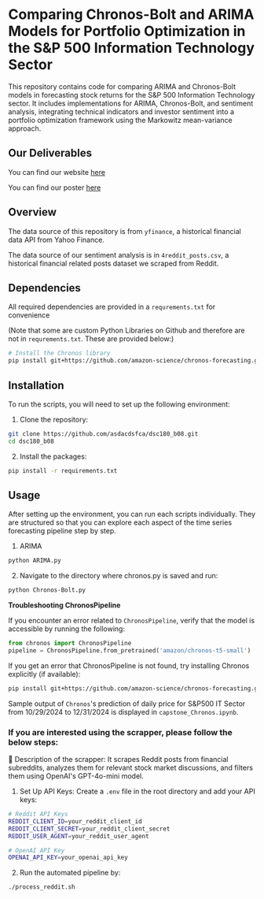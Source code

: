 # Comparing Chronos-Bolt and ARIMA Models for Portfolio Optimization in the S\&P 500 Information Technology Sector
This repository contains code for comparing ARIMA and Chronos-Bolt models in forecasting stock returns for the S&P 500 Information Technology sector. It includes implementations for ARIMA, Chronos-Bolt, and sentiment analysis, integrating technical indicators and investor sentiment into a portfolio optimization framework using the Markowitz mean-variance approach.

## Our Deliverables
You can find our website [here](https://asdacdsfca.github.io/dsc180-b08-website/)

You can find our poster [here](https://drive.google.com/file/d/1V6RnXS4tDHc7dhsLZYl8quiOU0kCbego/view?usp=sharing)
## Overview
The data source of this repository is from `yfinance`, a historical financial data API from Yahoo Finance.

The data source of our sentiment analysis is in `4reddit_posts.csv`, a historical financial related posts dataset we scraped from Reddit.

## Dependencies

All required dependencies are provided in a ```requrements.txt``` for convenience

(Note that some are custom Python Libraries on Github and therefore are not in ```requrements.txt```. These are provided below:)

```bash
# Install the Chronos library
pip install git+https://github.com/amazon-science/chronos-forecasting.git
```

## Installation
To run the scripts, you will need to set up the following environment:

1. Clone the repository:
```bash
git clone https://github.com/asdacdsfca/dsc180_b08.git
cd dsc180_b08
```

2. Install the packages:
```bash
pip install -r requirements.txt
```

## Usage
After setting up the environment, you can run each scripts individually. They are structured so that you can explore each aspect of the time series forecasting pipeline step by step.

1. ARIMA
```bash
python ARIMA.py
```
2. Navigate to the directory where chronos.py is saved and run:
```bash
python Chronos-Bolt.py
```
**Troubleshooting ChronosPipeline**

If you encounter an error related to ```ChronosPipeline```, verify that the model is accessible by running the following:

```python
from chronos import ChronosPipeline
pipeline = ChronosPipeline.from_pretrained('amazon/chronos-t5-small')
```
If you get an error that ChronosPipeline is not found, try installing Chronos explicitly (if available):
```bash
pip install git+https://github.com/amazon-science/chronos-forecasting.git autogluon pandas numpy torch matplotlib yfinance
```

Sample output of ```Chronos```'s prediction of daily price for S&P500 IT Sector from 10/29/2024 to 12/31/2024 is displayed in ```capstone_Chronos.ipynb```.

### If you are interested using the scrapper, please follow the below steps:

🚀 Description of the scrapper: It scrapes Reddit posts from financial subreddits, analyzes them for relevant stock market discussions, and filters them using OpenAI's GPT-4o-mini model.

1. Set Up API Keys:
Create a `.env` file in the root directory and add your API keys:
```bash
# Reddit API Keys
REDDIT_CLIENT_ID=your_reddit_client_id
REDDIT_CLIENT_SECRET=your_reddit_client_secret
REDDIT_USER_AGENT=your_reddit_user_agent

# OpenAI API Key
OPENAI_API_KEY=your_openai_api_key
```
2. Run the automated pipeline by:
```bash
./process_reddit.sh
```
